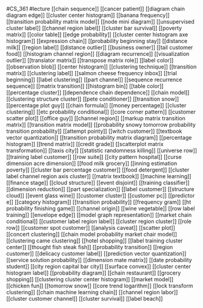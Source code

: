 #CS_361
#lecture
[[chain sequence]]
[[cancer patient]]
[[diagram chain diagram edge]]
[[cluster center histogram]]
[[banana frequency]]
[[transition probability matrix model]]
[[node mini diagram]]
[[unsupervised cluster label]]
[[channel region label]]
[[cluster bar survival]]
[[poverty matrix]]
[[color table]]
[[edge probability]]
[[cluster center histogram axe histogram]]
[[expression chain]]
[[probability beginning stay]]
[[distance milk]]
[[region label]]
[[distance outlier]]
[[business owner]]
[[tail customer food]]
[[histogram channel region]]
[[diagram recurrence]]
[[visualization outlier]]
[[translator matrix]]
[[transpose matrix role]]
[[label color]]
[[observation blob]]
[[center histogram]]
[[clustering technique]]
[[transition matrix]]
[[clustering label]]
[[salmon cheese frequency inbox]]
[[trial beginning]]
[[label clustering]]
[[part channel]]
[[sequence recurrence sequence]]
[[matrix transition]]
[[histogram bin]]
[[table color]]
[[percentage cluster]]
[[dependence chain dependence]]
[[chain model]]
[[clustering structure cluster]]
[[pete conditioner]]
[[transition snow]]
[[percentage plot guy]]
[[chain formula]]
[[money percentage]]
[[cluster clustering]]
[[etc probability conditional]]
[[core corner pattern]]
[[customer scatter plot]]
[[office guy]]
[[channel region]]
[[markup matrix transition matrix]]
[[transition matrix model]]
[[probability snowy tomorrow probability transition probability]]
[[attempt pointy]]
[[witch customer]]
[[textbook vector quantization]]
[[transition probability matrix diagram]]
[[percentage histogram]]
[[trend matrix]]
[[credit grade]]
[[scatterplot matrix transformation]]
[[taxis city]]
[[statistic randomness killing]]
[[universe row]]
[[training label customer]]
[[row suite]]
[[city pattern hospital]]
[[curse dimension acre dimension]]
[[food milk grocery]]
[[inning estimation poverty]]
[[cluster bar percentage customer]]
[[food detergent]]
[[cluster label channel region axis cluster]]
[[matrix textbook]]
[[machine learning]]
[[finance stage]]
[[cloud structure]]
[[event disjoint]]
[[training classifier]]
[[dimension reduction]]
[[part specialization]]
[[label customer]]
[[structure cloud]]
[[event glass wine]]
[[customer cluster]]
[[customer pc]]
[[predictor e]]
[[category histogram]]
[[transition probability]]
[[frequency gram]]
[[ht probability finishing game]]
[[channel origin]]
[[wine vegetable]]
[[row label training]]
[[envelope edge]]
[[model graph representation]]
[[market chain conditional]]
[[customer label region label]]
[[cluster region cluster]]
[[role row]]
[[customer spot customer]]
[[analysis caveat]]
[[scatter plot]]
[[concert clustering]]
[[chain model probability market chair model]]
[[clustering came clustering]]
[[hotel shopping]]
[[label training cluster center]]
[[thought fish steak fish]]
[[probability transition]]
[[region customer]]
[[delicacy customer label]]
[[prediction vector quantization]]
[[service solution probability]]
[[dimension mate matrix]]
[[date probability student]]
[[city region capital bar city]]
[[surface convex]]
[[cluster center histogram label]]
[[probability diagram]]
[[chain restaurant]]
[[grocery shopping]]
[[clustering cluster center histogram]]
[[market model]]
[[chicken fun]]
[[tomorrow snow]]
[[core trend logarithm]]
[[lock transform clustering]]
[[chain machine learning chain]]
[[channel region labor]]
[[cluster customer channel]]
[[cluster survival]]
[[label beach]]
